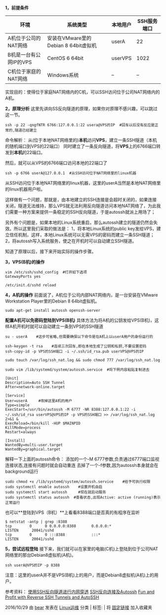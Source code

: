 **1，前提条件**

| 环境             | 系统类型                         | 本地用户    | SSH服务端口 |
| -------------- | ---------------------------- | ------- | ------- |
| A机位于公司的NAT网络   | 安装在VMware里的Debian 8 64bit虚拟机 | userA   | 22      |
| B机是一台有公网IP的VPS | CentOS 6 64bit               | userVPS | 1022    |
| C机位于家庭的NAT网络   | Windows系统                    | –       | –       |

实现目的：使得位于家庭NAT网络内的C机，可以SSH访问位于公司NAT网络内的A机。

**2，原理分析**
这里先讲向SS反向隧道的原理，如果你对原理不感兴趣，可以跳过这一节。

```
ssh -p 22 -qngfNTR 6766:127.0.0.1:22 usera@VPS的IP  #回车以后没有反应是正常的,隧道已经建立
```

命令解析：
从(位于本地NAT网络里的)**本机**访问**VPS**，建立一条SSH隧道（本机的随机端口到VPS的22端口）
同时建立了一条反向隧道，将**VPS**上的6766端口转发到**本机**的22端口。

然后，就可以从VPS的6766端口访问本地的22端口了

```
ssh -p 6766 userA@127.0.0.1  #从SSH访问位于NAT网络里的linux机器
```

从SSH访问位于本地NAT网络里的linux机器，这里的userA当然是本地NAT网络里的linux机器用户啦。

这样做有一个问题，那就是，由本地建立的SSH连接是会超时关闭的，如果连接关闭，隧道无法维持，那么VPS就无法利用反向隧道访问本地NAT网络了，为此我们需要一种方案来提供一条稳定的SSH反向隧道，于是autossh就派上用场了；

另外有个问题是，如果本地的Linux系统重启，那么autossh建立的隧道仍然会失效。所以这里我们采取的做法是：
1，将本地Linux系统的public key发给VPS，建立信任机制，这样，本地Linux系统可以无需VPS的密码而建立一条SSH隧道；
2，将autossh写入系统服务，使之在开机时可以自动建立SSH隧道。

知道了原理以后，接下来开始实际的操作步骤。

**3，VPS(B机)的操作**

```
vim /etc/ssh/sshd_config  #打开如下选项
GatewayPorts yes
 
/etc/init.d/sshd reload
```

**4，A机的操作**
前面说了，A机位于公司内部NAT网络内，是一台安装在VMware Workstation Player里的Debian 8 64bit虚拟机。

```
sudo apt-get install autossh openssh-server
```

**配置A机可以免密码登陆到VPS(B机)**
具体方法为将A机的公钥发给VPS(B机)，这样A机开机时就可以自动建立一条到VPS的SSH隧道

```
su - userA    #这步可省略,但需要确保以下命令是在A机上以userA用户的身份运行的
 
ssh-keygen -t rsa    #连续三次回车,即在本地生成了公钥和私钥,不要设置密码
ssh-copy-id -p VPS的SSH端口 -i ~/.ssh/id_rsa.pub userVPS@VPS的IP
 
sudo touch /var/log/ssh_nat.log && sudo chmod 777 /var/log/ssh_nat.log
 
sudo vim /lib/systemd/system/autossh.service  #将下例内容粘贴复制进去
```

```
[Unit]
Description=Auto SSH Tunnel
After=network-online.target
 
[Service]
User=userA     #改掉这里A机的用户
Type=simple
ExecStart=/usr/bin/autossh -M 6777 -NR 8388:127.0.0.1:22 -i ~/.ssh/id_rsa userVPS@VPS的IP -p VPS的SSH端口 >> /var/log/ssh_nat.log 2>&1 &
ExecReload=/bin/kill -HUP $MAINPID
KillMode=process
Restart=always
 
[Install]
WantedBy=multi-user.target
WantedBy=graphical.target
```

解释一下上面的autossh命令：
添加的一个-M 6777参数,负责通过6777端口监视连接状态,连接有问题时就会自动重连
去掉了一个-f参数,因为autossh本身就会在background运行



```
sudo chmod +x /lib/systemd/system/autossh.service    #给予可执行权限
sudo systemctl enable autossh    #设置开机自启
sudo systemctl start autossh     #现在就启动服务
sudo systemctl status autossh  #查看状态,出现Active: active (running)表示正常运行
```

也可以**登陆到VPS（B机）**上看看8388端口是否真的有程序在监听

```
$ netstat -antp | grep :8388
tcp        0      0 0.0.0.0:8388       0.0.0.0:*                   LISTEN      20041/sshd
tcp        0      0 :::8388            :::*                        LISTEN      20041/sshd
```

**5，尝试远程登陆**
接下来，我们就可以在家里的电脑(C机)上登陆到位于公司NAT网络里的那台Debian8虚拟机(A机)。

```
ssh userA@VPS的IP -p 8388
```

注意：这里的userA并不是VPS(B机)上的用户，而是Debian8虚拟机(A机)上的用户。

参考资料：
[使用SSH反向隧道进行内网穿透](http://arondight.me/2016/02/17/%E4%BD%BF%E7%94%A8SSH%E5%8F%8D%E5%90%91%E9%9A%A7%E9%81%93%E8%BF%9B%E8%A1%8C%E5%86%85%E7%BD%91%E7%A9%BF%E9%80%8F/)
[SSH反向连接及Autossh](http://www.cnblogs.com/eshizhan/archive/2012/07/16/2592902.html)
[Fun and Profit with Reverse SSH Tunnels and AutoSSH](https://hobo.house/2016/06/20/fun-and-profit-with-reverse-ssh-tunnels-and-autossh/)

2016/10/29 由 [bear](https://www.zhukun.net/archives/author/admin) 发表在 [Linux运维](https://www.zhukun.net/archives/category/linux-2) 分类 | 标签: | 将 [固定链接](https://www.zhukun.net/archives/8130) 加入收藏夹
